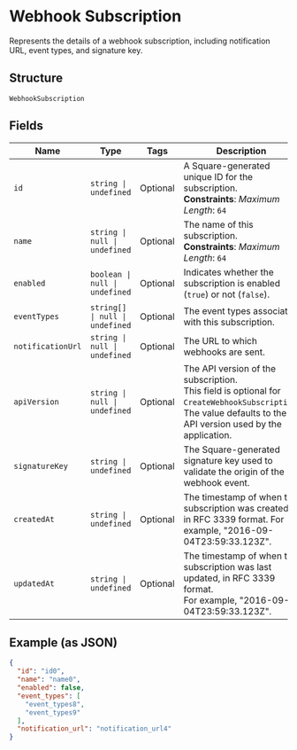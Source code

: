
# Webhook Subscription

Represents the details of a webhook subscription, including notification URL,
event types, and signature key.

## Structure

`WebhookSubscription`

## Fields

| Name | Type | Tags | Description |
|  --- | --- | --- | --- |
| `id` | `string \| undefined` | Optional | A Square-generated unique ID for the subscription.<br>**Constraints**: *Maximum Length*: `64` |
| `name` | `string \| null \| undefined` | Optional | The name of this subscription.<br>**Constraints**: *Maximum Length*: `64` |
| `enabled` | `boolean \| null \| undefined` | Optional | Indicates whether the subscription is enabled (`true`) or not (`false`). |
| `eventTypes` | `string[] \| null \| undefined` | Optional | The event types associated with this subscription. |
| `notificationUrl` | `string \| null \| undefined` | Optional | The URL to which webhooks are sent. |
| `apiVersion` | `string \| null \| undefined` | Optional | The API version of the subscription.<br>This field is optional for `CreateWebhookSubscription`.<br>The value defaults to the API version used by the application. |
| `signatureKey` | `string \| undefined` | Optional | The Square-generated signature key used to validate the origin of the webhook event. |
| `createdAt` | `string \| undefined` | Optional | The timestamp of when the subscription was created, in RFC 3339 format. For example, "2016-09-04T23:59:33.123Z". |
| `updatedAt` | `string \| undefined` | Optional | The timestamp of when the subscription was last updated, in RFC 3339 format.<br>For example, "2016-09-04T23:59:33.123Z". |

## Example (as JSON)

```json
{
  "id": "id0",
  "name": "name0",
  "enabled": false,
  "event_types": [
    "event_types8",
    "event_types9"
  ],
  "notification_url": "notification_url4"
}
```

